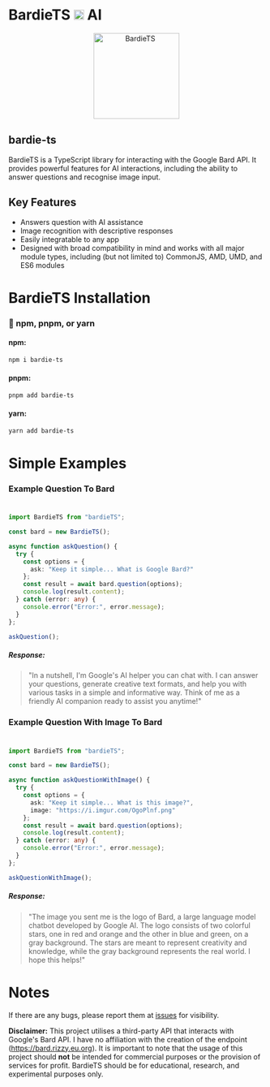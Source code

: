 # BardieTS <a href="https://github.com/Zoheb-Malik/BardieTS"><img src="https://i.imgur.com/5wcvFUB.png" height="20px" alt="BardieTS"></a> AI

<p align="center">
  <a target="_blank" href="https://github.com/Zoheb-Malik/BardieTS">
    <img src="https://i.imgur.com/5wcvFUB.png" alt="BardieTS" width="169" />
  </a>
</p>

## bardie-ts

BardieTS is a TypeScript library for interacting with the Google Bard API.
It provides powerful features for AI interactions, including the ability to answer questions and recognise image input.

## Key Features

- Answers question with AI assistance
- Image recognition with descriptive responses
- Easily integratable to any app
- Designed with broad compatibility in mind and works with all major module types, including (but not limited to) CommonJS, AMD, UMD, and ES6 modules

# BardieTS Installation

### 📂 npm, pnpm, or yarn

#### npm:

```bash
npm i bardie-ts
```

#### pnpm:

```bash
pnpm add bardie-ts
```

#### yarn:

```bash
yarn add bardie-ts
```

# Simple Examples

### **Example Question To Bard**

#

```typescript
import BardieTS from "bardieTS";

const bard = new BardieTS();

async function askQuestion() {
  try {
    const options = {
      ask: "Keep it simple... What is Google Bard?"
    };
    const result = await bard.question(options);
    console.log(result.content);
  } catch (error: any) {
    console.error("Error:", error.message);
  }
};

askQuestion();
```

##### Response:

> "In a nutshell, I'm Google's AI helper you can chat with.
I can answer your questions, generate creative text formats, and help you with various tasks in a simple and informative way.
Think of me as a friendly AI companion ready to assist you anytime!"

### **Example Question With Image To Bard**

#

```typescript
import BardieTS from "bardieTS";

const bard = new BardieTS();

async function askQuestionWithImage() {
  try {
    const options = {
      ask: "Keep it simple... What is this image?",
      image: "https://i.imgur.com/OgoPlnf.png"
    };
    const result = await bard.question(options);
    console.log(result.content);
  } catch (error: any) {
    console.error("Error:", error.message);
  }
};

askQuestionWithImage();
```

##### Response:

> "The image you sent me is the logo of Bard, a large language model chatbot developed by Google AI.
The logo consists of two colorful stars, one in red and orange and the other in blue and green, on a gray background.
The stars are meant to represent creativity and knowledge, while the gray background represents the real world. I hope this helps!"

#

# Notes

If there are any bugs, please report them at [issues](https://github.com/Zoheb-Malik/BardieTS/issues/new) for visibility.

**Disclaimer:**
This project utilises a third-party API that interacts with Google's Bard API.
I have no affiliation with the creation of the endpoint (https://bard.rizzy.eu.org).
It is important to note that the usage of this project should **not** be intended for commercial purposes or the provision of services for profit.
BardieTS should be for educational, research, and experimental purposes only.
